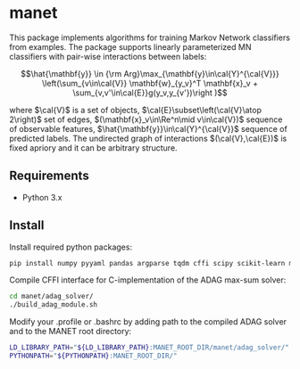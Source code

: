 # manet

This package implements algorithms for training Markov Network classifiers from examples. The package supports linearly parameterized MN classifiers with pair-wise interactions between labels:

$$\hat{\mathbf{y}} \in {\rm Arg}\max_{\mathbf{y}\in\cal{Y}^{\cal{V}}} \left(\sum_{v\in\cal{V}} \mathbf{w}_{y_v}^T \mathbf{x}_v + \sum_{v,v'\in\cal{E}}g(y_v,y_{v'})\right )$$

where $\cal{V}$ is a set of objects, $\cal{E}\subset\left(\cal{V}\atop 2\right)$ set of edges, $(\mathbf{x}_v\in\Re^n\mid v\in\cal{V})$ sequence of observable features, $\hat{\mathbf{y}}\in\cal{Y}^{\cal{V}}$ sequence of predicted labels. The undirected graph of interactions $(\cal{V},\cal{E})$ is fixed apriory and it can be arbitrary structure. 


## Requirements

* Python 3.x

## Install 

Install required python packages:
```bash
pip install numpy pyyaml pandas argparse tqdm cffi scipy scikit-learn matplotlib
```
Compile CFFI interface for C-implementation of the ADAG max-sum solver:
```bash
cd manet/adag_solver/
./build_adag_module.sh
```
Modify your .profile or .bashrc by adding path to the compiled ADAG solver and to the MANET root directory:

```bash
LD_LIBRARY_PATH="${LD_LIBRARY_PATH}:MANET_ROOT_DIR/manet/adag_solver/"
PYTHONPATH="${PYTHONPATH}:MANET_ROOT_DIR/"
```

